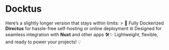 # Docktus
Here’s a slightly longer version that stays within limits:  > 🚀 Fully Dockerized **Directus** for hassle-free self-hosting or online deployment 🌐 Designed for seamless integration with **Nuxt** and other apps 🛠️✨ Lightweight, flexible, and ready to power your projects! 💡
